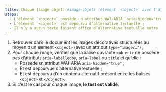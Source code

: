 ```yaml
---
title: Chaque [image objet](#image-objet) (élément `<object>` avec l’attribut `type="image/…"`) [de décoration](#image-de-decoration), sans [légende](#legende-d-image), vérifie-t-elle ces conditions ?
steps:
  - L'élément `<object>` possède un attribut WAI-ARIA `aria-hidden="true"` ;
  - L'élément `<object>` est dépourvu d’alternative textuelle ;
  - Il n’y a aucun texte faisant office d’alternative textuelle entre `<object>` et `</object>`.
---
```


1. Retrouver dans le document les images décoratives structurées au moyen d’un élément `<object>` (avec un attribut `type="image/…"`) ;
2. Pour chaque image, vérifier que la balise ouvrante `<object>` ne possède pas d’attributs `aria-labelledby`, `aria-label` ou `title` et qu’elle :
   - Possède un attribut WAI-ARIA `aria-hidden="true"` ;
   - Et est dépourvue d’alternative textuelle ;
   - Et est dépourvu d’un contenu alternatif présent entre les balises `<object>` et `</object>`.
3. Si c’est le cas pour chaque image, **le test est validé**.
